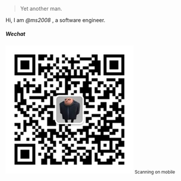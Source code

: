 > Yet another man.

Hi, I am *@ms2008* , a software engineer.


##### Wechat

<div class="visible-xs visible-sm visible-md visible-lg">
    <img src="/img/wechat-344.jpg" width="344" />
    <small class="img-hint">Scanning on mobile</small>
</div>
